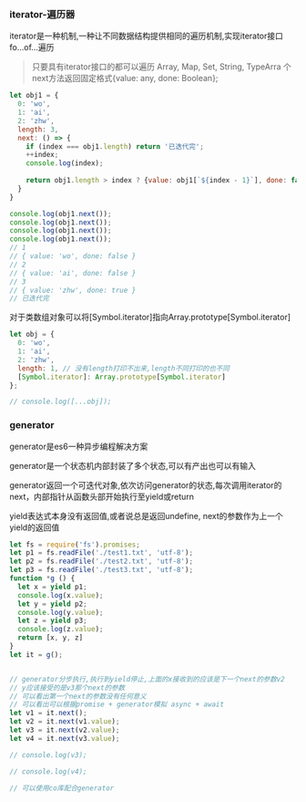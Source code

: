
### iterator-遍历器

 iterator是一种机制,一种让不同数据结构提供相同的遍历机制,实现iterator接口
 fo...of...遍历

> 只要具有iterator接口的都可以遍历  Array, Map, Set, String, TypeArra
个next方法返回固定格式{value: any, done: Boolean};

``` js
let obj1 = {
  0: 'wo',
  1: 'ai',
  2: 'zhw',
  length: 3,
  next: () => {
    if (index === obj1.length) return '已迭代完';
    ++index;
    console.log(index);
    
    return obj1.length > index ? {value: obj1[`${index - 1}`], done: false} : { value: obj1[`${index - 1}`], done: true}
  }
}

console.log(obj1.next());
console.log(obj1.next());
console.log(obj1.next());
console.log(obj1.next());
// 1
// { value: 'wo', done: false }
// 2
// { value: 'ai', done: false }
// 3
// { value: 'zhw', done: true }
// 已迭代完
```

 对于类数组对象可以将[Symbol.iterator]指向Array.prototype[Symbol.iterator]

``` js
let obj = {
  0: 'wo',
  1: 'ai',
  2: 'zhw',
  length: 1, // 没有length打印不出来,length不同打印的也不同
  [Symbol.iterator]: Array.prototype[Symbol.iterator]
};

// console.log([...obj]);
```




###  generator

 generator是es6一种异步编程解决方案

 generator是一个状态机内部封装了多个状态,可以有产出也可以有输入

generator返回一个可迭代对象,依次访问generator的状态,每次调用iterator的next，内部指针从函数头部开始执行至yield或return

yield表达式本身没有返回值,或者说总是返回undefine, next的参数作为上一个yield的返回值

``` js
let fs = require('fs').promises;
let p1 = fs.readFile('./test1.txt', 'utf-8');
let p2 = fs.readFile('./test2.txt', 'utf-8');
let p3 = fs.readFile('./test3.txt', 'utf-8');
function *g () {
  let x = yield p1;
  console.log(x.value);
  let y = yield p2;
  console.log(y.value);
  let z = yield p3;
  console.log(z.value);
  return [x, y, z]
}
let it = g();


// generator分步执行,执行到yield停止,上面的x接收到的应该是下一个next的参数v2
// y应该接受的是v3那个next的参数
// 可以看出第一个next的参数没有任何意义
// 可以看出可以根据promise + generator模拟 async + await
let v1 = it.next();
let v2 = it.next(v1.value);
let v3 = it.next(v2.value);
let v4 = it.next(v3.value);

// console.log(v3);

// console.log(v4);

// 可以使用co库配合generator
```
